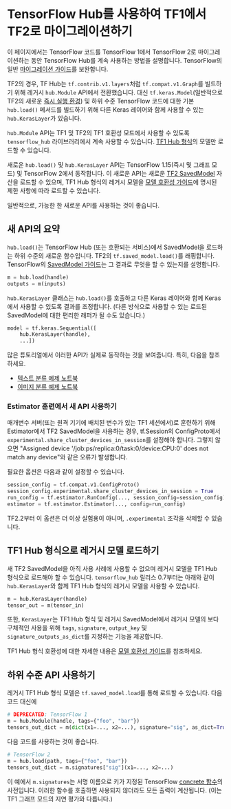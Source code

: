 <!--* freshness: { owner: 'maringeo' reviewed: '2020-09-14' review_interval: '3 months' } *-->

# TensorFlow Hub를 사용하여 TF1에서 TF2로 마이그레이션하기

이 페이지에서는 TensorFlow 코드를 TensorFlow 1에서 TensorFlow 2로 마이그레이션하는 동안 TensorFlow Hub를 계속 사용하는 방법을 설명합니다. TensorFlow의 일반 [마이그레이션 가이드](https://www.tensorflow.org/guide/migrate)를 보완합니다.

TF2의 경우, TF Hub는 `tf.contrib.v1.layers`처럼 `tf.compat.v1.Graph`를 빌드하기 위해 레거시 `hub.Module` API에서 전환했습니다. 대신 `tf.keras.Model`(일반적으로 TF2의 새로운 [즉시 실행 환경](https://www.tensorflow.org/guide/eager_)) 및 하위 수준 TensorFlow 코드에 대한 기본 `hub.load()` 메서드를 빌드하기 위해 다른 Keras 레이어와 함께 사용할 수 있는 `hub.KerasLayer`가 있습니다.

`hub.Module` API는 TF1 및 TF2의 TF1 호환성 모드에서 사용할 수 있도록 `tensorflow_hub` 라이브러리에서 계속 사용할 수 있습니다. [TF1 Hub 형식](tf1_hub_module.md)의 모델만 로드할 수 있습니다.

새로운 `hub.load()` 및 `hub.KerasLayer` API는 TensorFlow 1.15(즉시 및 그래프 모드) 및 TensorFlow 2에서 동작합니다. 이 새로운 API는 새로운 [TF2 SavedModel](tf2_saved_model.md) 자산을 로드할 수 있으며, TF1 Hub 형식의 레거시 모델을 [모델 호환성 가이드](model_compatibility.md)에 명시된 제한 사항에 따라 로드할 수 있습니다.

일반적으로, 가능한 한 새로운 API를 사용하는 것이 좋습니다.

## 새 API의 요약

`hub.load()`는 TensorFlow Hub (또는 호환되는 서비스)에서 SavedModel을 로드하는 하위 수준의 새로운 함수입니다. TF2의 `tf.saved_model.load()`를 래핑합니다. TensorFlow의 [SavedModel 가이드](https://www.tensorflow.org/guide/saved_model)는 그 결과로 무엇을 할 수 있는지를 설명합니다.

```python
m = hub.load(handle)
outputs = m(inputs)
```

`hub.KerasLayer` 클래스는 `hub.load()`를 호출하고 다른 Keras 레이어와 함께 Keras에서 사용할 수 있도록 결과를 조정합니다. (다른 방식으로 사용할 수 있는 로드된 SavedModel에 대한 편리한 래퍼가 될 수도 있습니다.)

```python
model = tf.keras.Sequential([
    hub.KerasLayer(handle),
    ...])
```

많은 튜토리얼에서 이러한 API가 실제로 동작하는 것을 보여줍니다. 특히, 다음을 참조하세요.

- [텍스트 분류 예제 노트북](https://github.com/tensorflow/hub/blob/master/examples/colab/tf2_text_classification.ipynb)
- [이미지 분류 예제 노트북](https://github.com/tensorflow/hub/blob/master/examples/colab/tf2_image_retraining.ipynb)

### Estimator 훈련에서 새 API 사용하기

매개변수 서버(또는 원격 기기에 배치된 변수가 있는 TF1 세션에서)로 훈련하기 위해 Estimator에서 TF2 SavedModel을 사용하는 경우, tf.Session의 ConfigProto에서 `experimental.share_cluster_devices_in_session`를 설정해야 합니다. 그렇지 않으면 "Assigned device '/job:ps/replica:0/task:0/device:CPU:0' does not match any device"와 같은 오류가 발생합니다.

필요한 옵션은 다음과 같이 설정할 수 있습니다.

```python
session_config = tf.compat.v1.ConfigProto()
session_config.experimental.share_cluster_devices_in_session = True
run_config = tf.estimator.RunConfig(..., session_config=session_config)
estimator = tf.estimator.Estimator(..., config=run_config)
```

TF2.2부터 이 옵션은 더 이상 실험용이 아니며, `.experimental` 조각을 삭제할 수 있습니다.

## TF1 Hub 형식으로 레거시 모델 로드하기

새 TF2 SavedModel을 아직 사용 사례에 사용할 수 없으며 레거시 모델을 TF1 Hub 형식으로 로드해야 할 수 있습니다. `tensorflow_hub` 릴리스 0.7부터는 아래와 같이 `hub.KerasLayer`와 함께 TF1 Hub 형식의 레거시 모델을 사용할 수 있습니다.

```python
m = hub.KerasLayer(handle)
tensor_out = m(tensor_in)
```

또한, `KerasLayer`는 TF1 Hub 형식 및 레거시 SavedModel에서 레거시 모델의 보다 구체적인 사용을 위해 `tags`, `signature`, `output_key` 및 `signature_outputs_as_dict`를 지정하는 기능을 제공합니다.

TF1 Hub 형식 호환성에 대한 자세한 내용은 [모델 호환성 가이드](model_compatibility.md)를 참조하세요.

## 하위 수준 API 사용하기

레거시 TF1 Hub 형식 모델은 `tf.saved_model.load`를 통해 로드할 수 있습니다. 다음 코드 대신에

```python
# DEPRECATED: TensorFlow 1
m = hub.Module(handle, tags={"foo", "bar"})
tensors_out_dict = m(dict(x1=..., x2=...), signature="sig", as_dict=True)
```

다음 코드를 사용하는 것이 좋습니다.

```python
# TensorFlow 2
m = hub.load(path, tags={"foo", "bar"})
tensors_out_dict = m.signatures["sig"](x1=..., x2=...)
```

이 예에서 `m.signatures`는 서명 이름으로 키가 지정된 TensorFlow [concrete 함수](https://www.tensorflow.org/tutorials/customization/performance#tracing)의 사전입니다. 이러한 함수를 호출하면 사용되지 않더라도 모든 출력이 계산됩니다. (이는 TF1 그래프 모드의 지연 평가와 다릅니다.)
